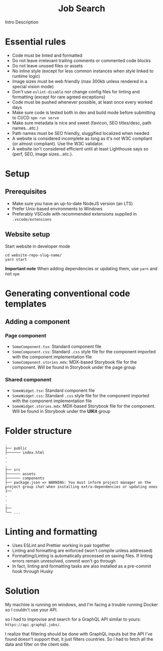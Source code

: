 <h1 align="center">
  Job Search
</h1>

Intro Description

# Essential rules

- Code must be linted and formatted
- Do not leave irrelevant trailing comments or commented code blocks
- Do not leave unused files or assets
- No inline style (except for less common instances when style linked to runtime logic)
- Image sizes must be web friendly (max 300kb unless rendered in a special vision mode)
- Don't use `eslint-disable` nor change config files for linting and formatting (except for rare agreed exceptions)
- Code must be pushed whenever possible, at least once every worked days
- Make sure code is tested both in dev and build mode before submitting to CI/CD `npm run serve`
- Make sure metadata is nice and sweet (favicon, SEO titles/desc, path names...etc.)
- Path names must be SEO friendly, sluggified localized when needed
- A website is considered incomplete as long as it's not W3C compliant (or almost compliant). Use the W3C validator.
- A website isn't considered efficient until at least Lighthouse says so (perf, SEO, image sizes...etc.).

# Setup

## Prerequisites

- Make sure you have an up-to-date NodeJS version (an LTS)
- Prefer Unix-based environments to Windows
- Preferably VSCode with recommended extensions supplied in `.vscode/extensions`

## Website setup

Start website in developer mode

```shell
cd website-repo-slug-name/
yarn start
```

**Important note** When adding dependencies or updating them, use `yarn` and not `npm`

# Generating conventional code templates

## Adding a component

### Page component

- `SomeComponent.tsx`: Standard component file
- `SomeComponent.css`: Standard `.css` style file for the component imported with the component implementation file
- `SomeComponent.stories.mdx`: MDX-based Storybook file for the component. Will be found in Storybook under the page group

### Shared component

- `SomeWidget.tsx`: Standard component file
- `SomeWidget.css`: Standard `.css` style file for the component imported with the component implementation file
- `SomeWidget.stories.mdx`: MDX-based Storybook file for the component. Will be found in Storybook under the **UIKit** group

# Folder structure

    .
    ├── public
    ├────── index.html
    .
    .
    .
    ├── src
    ├────── assets
    ├────── components
    ├── package.json => WARNING: You must inform project manager on the project group chat when installing extra-dependencies or updating ones
    ├──
    .
    .
    .
    ├──
    └── ...

# Linting and formatting

- Uses ESLint and Prettier working in pair together
- Linting and formatting are enforced (won't compile unless addressed)
- Formatting/Linting is automatically processed on saving files. If linting errors remain unresolved, commit won't go through
- In fact, linting and formatting tasks are also
  installed as a pre-commit hook through Husky

# Solution

My machine is running on windows, and I'm facing a trouble running Docker so I couldn't use your API.

so I had to improvise and search for a GraphQL API similar to yours: `https://api.graphql.jobs/`.

I realize that filtering should be done with GraphQL inputs but the API I've found doesn't support that, it just filters countries. So I had to fetch all the data and filter on the client side.
